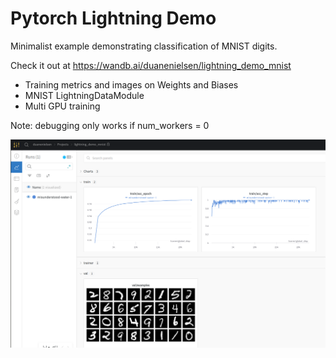 # Pytorch Lightning Demo

Minimalist example demonstrating classification of MNIST digits.

Check it out at https://wandb.ai/duanenielsen/lightning_demo_mnist

* Training metrics and images on Weights and Biases  
* MNIST LightningDataModule
* Multi GPU training

Note: debugging only works if num_workers = 0

![Wandb screenshot](./resources/image.png)
